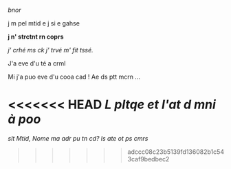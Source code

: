*bnor*

j m pel mtid e j si e gahse 

**j n' strctnt rn coprs**

*j' crhé ms ck j' trvé m' fit tssé.*

J'a eve d'u té a crml

Mi j'a puo eve d'u cooa cad ! Ae ds ptt mcrn ...

<<<<<<< HEAD
*L pltqe et l'at d mni à poo*
=======
*slt Mtid, Nome ma adr pu tn cd? ls ate ot ps cmrs*
>>>>>>> adccc08c23b5139fd136082b1c543caf9bedbec2
